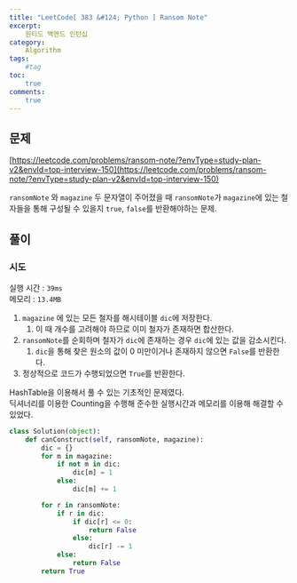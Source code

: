 ```yaml
---
title: "LeetCode[ 383 &#124; Python ] Ransom Note"
excerpt: 
    원티드 백엔드 인턴십
category: 
    Algorithm
tags: 
    #tag
toc: 
    true
comments: 
    true
---
```


<style type = 'text/css'>
    .o{
    font-weight: bold;
    color:orange;
    }
</style>

## 문제  
[https://leetcode.com/problems/ransom-note/?envType=study-plan-v2&envId=top-interview-150](https://leetcode.com/problems/ransom-note/?envType=study-plan-v2&envId=top-interview-150)  
  
`ransomNote` 와 `magazine` 두 문자열이 주어졌을 때 `ransomNote`가 `magazine`에 있는 철자들을 통해 구성될 수 있을지 `true`, `false`를 반환해야하는 문제.

## 풀이  
### 시도  
실행 시간 : `39ms`  
메모리 : `13.4MB`  
  
1. `magazine` 에 있는 모든 철자를 해시테이블 `dic`에 저장한다.
   1. 이 때 개수를 고려해야 하므로 이미 철자가 존재하면 합산한다.  
2. `ransomNote`를 순회하며 철자가 `dic`에 존재하는 경우 `dic`에 있는 값을 감소시킨다.  
   1. `dic`을 통해 찾은 원소의 값이 0 미만이거나 존재하지 않으면 `False`를 반환한다.  
3. 정상적으로 코드가 수행되었으면 `True`를 반환한다.  

HashTable을 이용해서 풀 수 있는 기초적인 문제였다.  
딕셔너리를 이용한 Counting을 수행해 준수한 실행시간과 메모리를 이용해 해결할 수 있었다.

```python  
class Solution(object):
    def canConstruct(self, ransomNote, magazine):
        dic = {}
        for m in magazine:
            if not m in dic:
                dic[m] = 1
            else:
                dic[m] += 1

        for r in ransomNote:
            if r in dic:
                if dic[r] <= 0:
                    return False
                else:
                    dic[r] -= 1
            else:
                return False
        return True
```  
